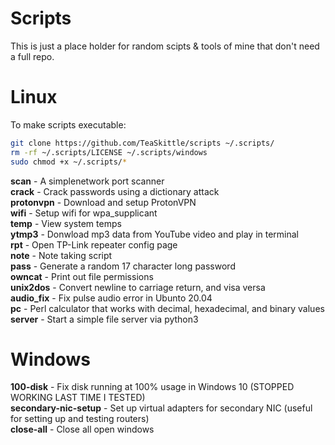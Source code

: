 Scripts
=========

This is just a place holder for random scipts & tools of mine that don't need a full repo.

Linux
=========

To make scripts executable:
```Bash
git clone https://github.com/TeaSkittle/scripts ~/.scripts/
rm -rf ~/.scripts/LICENSE ~/.scripts/windows
sudo chmod +x ~/.scripts/*
```

**scan** - A simplenetwork port scanner  
**crack** - Crack passwords using a dictionary attack  
**protonvpn** - Download and setup ProtonVPN  
**wifi** - Setup wifi for wpa_supplicant  
**temp** - View system temps  
**ytmp3** - Donwload mp3 data from YouTube video and play in terminal  
**rpt** - Open TP-Link repeater config page  
**note** - Note taking script  
**pass** - Generate a random 17 character long password   
**owncat** - Print out file permissions  
**unix2dos** - Convert newline to carriage return, and visa versa  
**audio_fix** - Fix pulse audio error in Ubunto 20.04  
**pc** - Perl calculator that works with decimal, hexadecimal, and binary values  
**server** - Start a simple file server via python3

Windows
=========

**100-disk** - Fix disk running at 100% usage in Windows 10 (STOPPED WORKING LAST TIME I TESTED)  
**secondary-nic-setup** - Set up virtual adapters for secondary NIC (useful for setting up and testing routers)  
**close-all** - Close all open windows  

